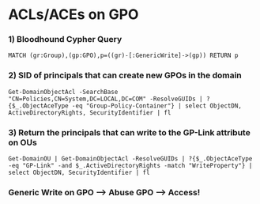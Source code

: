 # ACLs/ACEs on GPO

### 1) Bloodhound Cypher Query

    MATCH (gr:Group),(gp:GPO),p=((gr)-[:GenericWrite]->(gp)) RETURN p 

### 2) SID of principals that can create new GPOs in the domain

    Get-DomainObjectAcl -SearchBase "CN=Policies,CN=System,DC=LOCAL,DC=COM" -ResolveGUIDs | ?{$_.ObjectAceType -eq "Group-Policy-Container"} | select ObjectDN, ActiveDirectoryRights, SecurityIdentifier | fl 

### 3) Return the principals that can write to the GP-Link attribute on OUs

    Get-DomainOU | Get-DomainObjectAcl -ResolveGUIDs | ?{$_.ObjectAceType -eq "GP-Link" -and $_.ActiveDirectoryRights -match "WriteProperty"} | select ObjectDN, SecurityIdentifier | fl 

 ### Generic Write on GPO --> Abuse GPO --> Access! 
